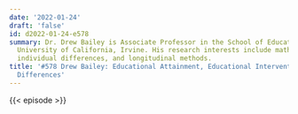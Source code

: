```yaml
---
date: '2022-01-24'
draft: 'false'
id: d2022-01-24-e578
summary: Dr. Drew Bailey is Associate Professor in the School of Education at the
  University of California, Irvine. His research interests include mathematical development,
  individual differences, and longitudinal methods.
title: '#578 Drew Bailey: Educational Attainment, Educational Interventions, and Sex
  Differences'
---
```

{{< episode >}}
